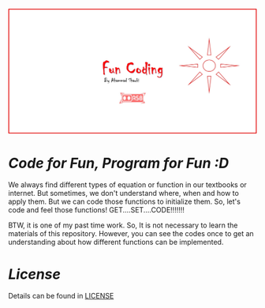 ![poster](https://github.com/ahammadshawki8/Fun-Coding/blob/master/fun.jpg)

# _Code for Fun, Program for Fun :D_
We always find different types of equation or function in our textbooks or internet. But sometimes, we don't understand where, when and how to apply them.
But we can code those functions to initialize them. So, let's code and feel those functions!
GET....SET....CODE!!!!!!!

BTW, it is one of my past time work. So, It is not necessary to learn the materials of this repository. However, you can see the codes once to get an understanding about how different functions can be implemented. 

# _License_
Details can be found in [LICENSE](https://github.com/ahammadshawki8/Fun-Coding/blob/master/LICENSE)

